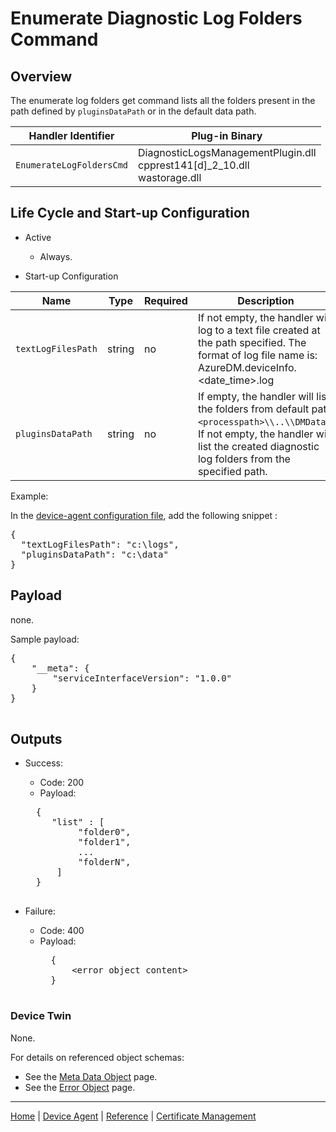 # Enumerate Diagnostic Log Folders Command

## Overview

The enumerate log folders get command lists all the folders present in the path defined by `pluginsDataPath` or in the default data path. 

| Handler Identifier | Plug-in Binary |
|----|----|
| `EnumerateLogFoldersCmd` | DiagnosticLogsManagementPlugin.dll<br/>cpprest141[d]_2_10.dll<br/>wastorage.dll |

## Life Cycle and Start-up Configuration

- Active
    - Always.

- Start-up Configuration

| Name | Type | Required | Description |
|------|------|----------|-------------|
| `textLogFilesPath` | string | no | If not empty, the handler will log to a text file created at the path specified. The format of log file name is: AzureDM.deviceInfo.&lt;date_time&gt;.log |
| `pluginsDataPath` | string | no | If empty, the handler will list the folders from default path `<processpath>\\..\\DMData)`. If not empty, the handler will list the created diagnostic log folders from the specified path. |  

Example:

In the [device-agent configuration file](../../reference/device-agent-configuration-file.md), add the following snippet :

<pre>
{
  "textLogFilesPath": "c:\logs",
  "pluginsDataPath": "c:\data"
}
</pre>

## Payload
 
 none.

Sample payload:

  <pre>
{
    "__meta": {
        "serviceInterfaceVersion": "1.0.0"
    }
}
 </pre>

## Outputs

- Success:
    - Code: 200
    - Payload:
    <pre>
    {
       "list" : [
            "folder0",
            "folder1",
            ...
            "folderN",
        ]
    }
    </pre>

- Failure:
    - Code: 400
    - Payload:
        <pre>
        {
            &lt;error object content&gt;
        }
        </pre>

### Device Twin

None.

For details on referenced object schemas:

- See the [Meta Data Object](meta-object.md) page.
- See the [Error Object](error-object.md) page.

----

[Home](../../../../README.md) | [Device Agent](../../device-agent.md) | [Reference](../../reference.md) | [Certificate Management](certificate-management.md)